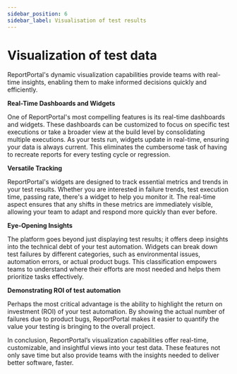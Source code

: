 ```yaml
---
sidebar_position: 6
sidebar_label: Visualisation of test results
---
```


# Visualization of test data

ReportPortal's dynamic visualization capabilities provide teams with real-time insights, enabling them to make informed decisions quickly and efficiently.

**Real-Time Dashboards and Widgets**

One of ReportPortal's most compelling features is its real-time dashboards and widgets. These dashboards can be customized to focus on specific test executions or take a broader view at the build level by consolidating multiple executions. As your tests run, widgets update in real-time, ensuring your data is always current. This eliminates the cumbersome task of having to recreate reports for every testing cycle or regression.

**Versatile Tracking**

ReportPortal's widgets are designed to track essential metrics and trends in your test results. Whether you are interested in failure trends, test execution time, passing rate, there's a widget to help you monitor it. The real-time aspect ensures that any shifts in these metrics are immediately visible, allowing your team to adapt and respond more quickly than ever before.

**Eye-Opening Insights**

The platform goes beyond just displaying test results; it offers deep insights into the technical debt of your test automation. Widgets can break down test failures by different categories, such as environmental issues, automation errors, or actual product bugs. This classification empowers teams to understand where their efforts are most needed and helps them prioritize tasks effectively.

**Demonstrating ROI of test automation**

Perhaps the most critical advantage is the ability to highlight the return on investment (ROI) of your test automation. By showing the actual number of failures due to product bugs, ReportPortal makes it easier to quantify the value your testing is bringing to the overall project.

In conclusion, ReportPortal’s visualization capabilities offer real-time, customizable, and insightful views into your test data. These features not only save time but also provide teams with the insights needed to deliver better software, faster. 
